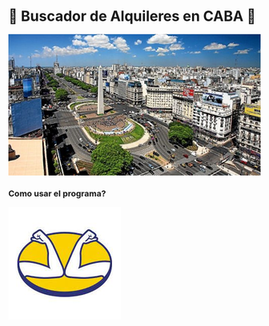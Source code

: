 # 🏢 Buscador de Alquileres en CABA 🏡
![](Imagenes/CABA-002.jpg)
### Como usar el programa?
![](Imagenes/MercadoLibre.jpg)
